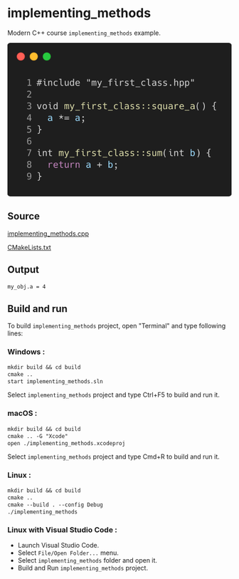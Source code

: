 # implementing_methods

Modern C++ course `implementing_methods` example.

![implementing_methods](../../../../docs/pictures/object_oriented_programming/implementing_methods.png)

## Source

[implementing_methods.cpp](implementing_methods.cpp)

[CMakeLists.txt](CMakeLists.txt)

## Output

```
my_obj.a = 4
```

## Build and run

To build `implementing_methods` project, open "Terminal" and type following lines:

### Windows :

``` shell
mkdir build && cd build
cmake .. 
start implementing_methods.sln
```

Select `implementing_methods` project and type Ctrl+F5 to build and run it.

### macOS :

``` shell
mkdir build && cd build
cmake .. -G "Xcode"
open ./implementing_methods.xcodeproj
```

Select `implementing_methods` project and type Cmd+R to build and run it.

### Linux :

``` shell
mkdir build && cd build
cmake .. 
cmake --build . --config Debug
./implementing_methods
```

### Linux with Visual Studio Code :

* Launch Visual Studio Code.
* Select `File/Open Folder...` menu.
* Select `implementing_methods` folder and open it.
* Build and Run `implementing_methods` project.
